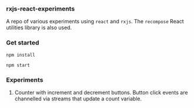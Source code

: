 ### rxjs-react-experiments
A repo of various experiments using `react` and `rxjs`. The `recompose` React utilities library is also used.

### Get started
`npm install`

`npm start`

### Experiments

1. Counter with increment and decrement buttons. Button click events are channelled via streams that update a count variable.
